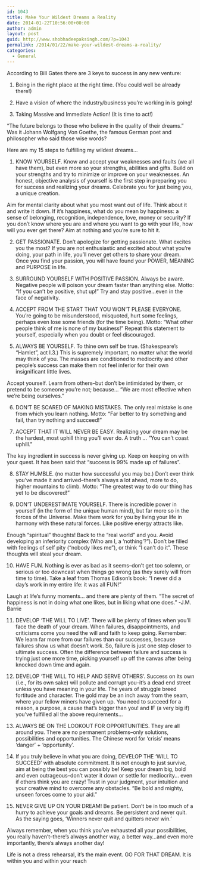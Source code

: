 ```yaml
---
id: 1043
title: Make Your Wildest Dreams a Reality
date: 2014-01-22T10:56:00+00:00
author: admin
layout: post
guid: http://www.shobhadeepaksingh.com/?p=1043
permalink: /2014/01/22/make-your-wildest-dreams-a-reality/
categories:
  - General
---
```

According to Bill Gates there are 3 keys to success in any new venture:

1) Being in the right place at the right time. (You could well be already there!)

2) Have a vision of where the industry/business you&#8217;re working in is going!

3) Taking Massive and Immediate Action! (It is time to act!)

&#8220;The future belongs to those who believe in the quality of their dreams.&#8221; Was it Johann Wolfgang Von Goethe, the famous German poet and philosopher who said those wise words?

Here are my 15 steps to fulfilling my wildest dreams&#8230;

1. KNOW YOURSELF. Know and accept your weaknesses and faults (we all have them), but even more so your strengths, abilities and gifts. Build on your strengths and try to minimize or improve on your weaknesses. An honest, objective analysis of yourself is the first step in preparing you for success and realizing your dreams. Celebrate you for just being you, a unique creation.

Aim for mental clarity about what you most want out of life. Think about it and write it down. If it&#8217;s happiness, what do you mean by happiness: a sense of belonging, recognition, independence, love, money or security? If you don&#8217;t know where you are and where you want to go with your life, how will you ever get there? Aim at nothing and you&#8217;re sure to hit it.

2. GET PASSIONATE. Don&#8217;t apologize for getting passionate. What excites you the most? If you are not enthusiastic and excited about what you&#8217;re doing, your path in life, you&#8217;ll never get others to share your dream. Once you find your passion, you will have found your POWER, MEANING and PURPOSE in life.

3. SURROUND YOURSELF WITH POSITIVE PASSION. Always be aware. Negative people will poison your dream faster than anything else. Motto: &#8220;If you can&#8217;t be positive, shut up!&#8221; Try and stay positive&#8230;even in the face of negativity.

4. ACCEPT FROM THE START THAT YOU WON&#8217;T PLEASE EVERYONE. You&#8217;re going to be misunderstood, misquoted, hurt some feelings, perhaps even lose some friends (for the time being). Motto: &#8220;What other people think of me is none of my business!&#8221; Repeat this statement to yourself, especially when you doubt or feel discouraged.

5. ALWAYS BE YOURSELF. To thine own self be true. (Shakespeare&#8217;s &#8220;Hamlet&#8221;, act I.3.) This is supremely important, no matter what the world may think of you. The masses are conditioned to mediocrity and other people&#8217;s success can make them not feel inferior for their own insignificant little lives.

Accept yourself. Learn from others&#8211;but don&#8217;t be intimidated by them, or pretend to be someone you&#8217;re not; because&#8230; &#8220;We are most effective when we&#8217;re being ourselves.&#8221;

6. DON&#8217;T BE SCARED OF MAKING MISTAKES. The only real mistake is one from which you learn nothing. Motto: &#8220;Far better to try something and fail, than try nothing and succeed!&#8221;

7. ACCEPT THAT IT WILL NEVER BE EASY. Realizing your dream may be the hardest, most uphill thing you&#8217;ll ever do. A truth &#8230; &#8220;You can&#8217;t coast uphill.&#8221;

The key ingredient in success is never giving up. Keep on keeping on with your quest. It has been said that &#8220;success is 99% made up of failures&#8221;.

8. STAY HUMBLE. (no matter how successful you may be.) Don&#8217;t ever think you&#8217;ve made it and arrived&#8211;there&#8217;s always a lot ahead, more to do, higher mountains to climb. Motto: &#8220;The greatest way to do our thing has yet to be discovered!&#8221;

9. DON&#8217;T UNDERESTIMATE YOURSELF. There is incredible power in yourself (in the form of the unique human mind), but far more so in the forces of the Universe. Make them work for you by living your life in harmony with these natural forces. Like positive energy attracts like.

Enough &#8220;spiritual&#8221; thoughts! Back to the &#8220;real world&#8221; and you. Avoid developing an inferiority complex (Who am I, a &#8216;nothing&#8217;?&#8221;). Don&#8217;t be filled with feelings of self pity (&#8220;nobody likes me&#8221;), or think &#8220;I can&#8217;t do it&#8221;. These thoughts will steal your dream.

10. HAVE FUN. Nothing is ever as bad as it seems&#8211;don&#8217;t get too solemn, or serious or too downcast when things go wrong (as they surely will from time to time). Take a leaf from Thomas Edison&#8217;s book: &#8220;I never did a day&#8217;s work in my entire life: it was all FUN!&#8221;

Laugh at life&#8217;s funny moments&#8230; and there are plenty of them. &#8220;The secret of happiness is not in doing what one likes, but in liking what one does.&#8221; -J.M. Barrie

11. DEVELOP &#8216;THE WILL TO LIVE&#8217;. There will be plenty of times when you&#8217;ll face the death of your dream. When failures, disappointments, and criticisms come you need the will and faith to keep going. Remember: We learn far more from our failures than our successes, because failures show us what doesn&#8217;t work. So, failure is just one step closer to ultimate success. Often the difference between failure and success is trying just one more time, picking yourself up off the canvas after being knocked down time and again.

12. DEVELOP &#8216;THE WILL TO HELP AND SERVE OTHERS&#8217;. Success on its own (i.e., for its own sake) will pollute and corrupt you&#8211;it&#8217;s a dead end street unless you have meaning in your life. The years of struggle breed fortitude and character. The gold may be an inch away from the seam, where your fellow miners have given up. You need to succeed for a reason, a purpose, a cause that&#8217;s bigger than you! and IF (a very big if) you&#8217;ve fulfilled all the above requirements&#8230;

13. ALWAYS BE ON THE LOOKOUT FOR OPPORTUNITIES. They are all around you. There are no permanent problems&#8211;only solutions, possibilities and opportunities. The Chinese word for &#8216;crisis&#8217; means &#8216;danger&#8217; + &#8216;opportunity&#8217;.

14. If you truly believe in what you are doing, DEVELOP THE &#8216;WILL TO SUCCEED&#8217; with absolute commitment. It is not enough to just survive, aim at being the best you can possibly be! Keep your dream big, bold and even outrageous&#8211;don&#8217;t water it down or settle for mediocrity&#8230; even if others think you are crazy! Trust in your judgment, your intuition and your creative mind to overcome any obstacles. &#8220;Be bold and mighty, unseen forces come to your aid.&#8221;

15. NEVER GIVE UP ON YOUR DREAM! Be patient. Don&#8217;t be in too much of a hurry to achieve your goals and dreams. Be persistent and never quit. As the saying goes, &#8216;Winners never quit and quitters never win.&#8217;

Always remember, when you think you&#8217;ve exhausted all your possibilities, you really haven&#8217;t&#8211;there&#8217;s always another way, a better way&#8230;and even more importantly, there&#8217;s always another day!

Life is not a dress rehearsal, it&#8217;s the main event. GO FOR THAT DREAM. It is within you and within your reach
